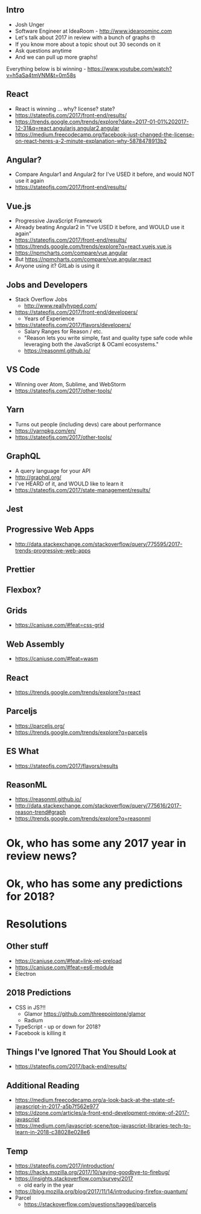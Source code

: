 ## Intro
* Josh Unger
* Software Engineer at IdeaRoom - http://www.idearoominc.com
* Let's talk about 2017 in review with a bunch of graphs :nerd_face:
* If you know more about a topic shout out 30 seconds on it
* Ask questions anytime
* And we can pull up more graphs!

Everything below is bi winning -
https://www.youtube.com/watch?v=h5aSa4tmVNM&t=0m58s

## React
- React is winning ... why? license? state?
- https://stateofjs.com/2017/front-end/results/
- https://trends.google.com/trends/explore?date=2017-01-01%202017-12-31&q=react,angularjs,angular2,angular
- https://medium.freecodecamp.org/facebook-just-changed-the-license-on-react-heres-a-2-minute-explanation-why-5878478913b2

## Angular?
- Compare Angular1 and Angular2 for I've USED it before, and would NOT use it again
- https://stateofjs.com/2017/front-end/results/

## Vue.js
- Progressive JavaScript Framework
- Already beating Angular2 in "I've USED it before, and WOULD use it again"
- https://stateofjs.com/2017/front-end/results/
- https://trends.google.com/trends/explore?q=react,vuejs,vue.js
- https://npmcharts.com/compare/vue,angular
- But https://npmcharts.com/compare/vue,angular,react
- Anyone using it?  GitLab is using it

## Jobs and Developers
- Stack Overflow Jobs
  - http://www.reallyhyped.com/
- https://stateofjs.com/2017/front-end/developers/
  - Years of Experience 
- https://stateofjs.com/2017/flavors/developers/
  - Salary Ranges for Reason / etc.
  - "Reason lets you write simple, fast and quality type safe code while leveraging both the JavaScript & OCaml ecosystems."
  - https://reasonml.github.io/

## VS Code
- Winning over Atom, Sublime, and WebStorm
- https://stateofjs.com/2017/other-tools/

## Yarn
- Turns out people (including devs) care about performance
- https://yarnpkg.com/en/
- https://stateofjs.com/2017/other-tools/

## GraphQL
- A query language for your API
- http://graphql.org/
- I've HEARD of it, and WOULD like to learn it
- https://stateofjs.com/2017/state-management/results/

## Jest

## Progressive Web Apps
- http://data.stackexchange.com/stackoverflow/query/775595/2017-trends-progressive-web-apps

## Prettier

## Flexbox?

## Grids
- https://caniuse.com/#feat=css-grid

## Web Assembly
- https://caniuse.com/#feat=wasm

## React
- https://trends.google.com/trends/explore?q=react

## Parceljs
- https://parceljs.org/
- https://trends.google.com/trends/explore?q=parceljs

## ES What
- https://stateofjs.com/2017/flavors/results

## ReasonML
- https://reasonml.github.io/
- http://data.stackexchange.com/stackoverflow/query/775616/2017-reason-trend#graph
- https://trends.google.com/trends/explore?q=reasonml

# Ok, who has some any 2017 year in review news?
# Ok, who has some any predictions for 2018?
# Resolutions

## Other stuff
- https://caniuse.com/#feat=link-rel-preload
- https://caniuse.com/#feat=es6-module
- Electron

## 2018 Predictions
- CSS in JS?!!
  - Glamor https://github.com/threepointone/glamor
  - Radium 
- TypeScript - up or down for 2018?
- Facebook is killing it

## Things I've Ignored That You Should Look at
- https://stateofjs.com/2017/back-end/results/

## Additional Reading
- https://medium.freecodecamp.org/a-look-back-at-the-state-of-javascript-in-2017-a5b7f562e977
- https://dzone.com/articles/a-front-end-development-review-of-2017-javascript
- https://medium.com/javascript-scene/top-javascript-libraries-tech-to-learn-in-2018-c38028e028e6

## Temp
- https://stateofjs.com/2017/introduction/
- https://hacks.mozilla.org/2017/10/saying-goodbye-to-firebug/
- https://insights.stackoverflow.com/survey/2017
  - old early in the year
- https://blog.mozilla.org/blog/2017/11/14/introducing-firefox-quantum/  
- Parcel
  - https://stackoverflow.com/questions/tagged/parceljs
